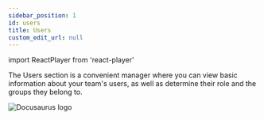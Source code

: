 ```yaml
---
sidebar_position: 1
id: users
title: Users
custom_edit_url: null
---
```

import ReactPlayer from 'react-player'

The Users section is a convenient manager where you can view basic information about your team's users, as well as determine their role and the groups they belong to.

![Docusaurus logo](/img/2-cloud/2-users/eng/users-1.png)